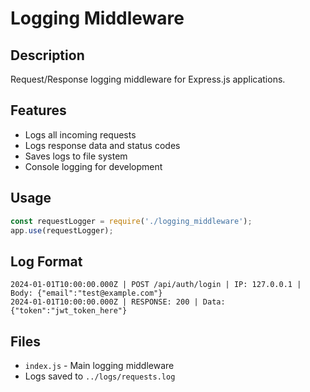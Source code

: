 # Logging Middleware

## Description
Request/Response logging middleware for Express.js applications.

## Features
- Logs all incoming requests
- Logs response data and status codes
- Saves logs to file system
- Console logging for development

## Usage
```javascript
const requestLogger = require('./logging_middleware');
app.use(requestLogger);
```

## Log Format
```
2024-01-01T10:00:00.000Z | POST /api/auth/login | IP: 127.0.0.1 | Body: {"email":"test@example.com"}
2024-01-01T10:00:00.000Z | RESPONSE: 200 | Data: {"token":"jwt_token_here"}
```

## Files
- `index.js` - Main logging middleware
- Logs saved to `../logs/requests.log`